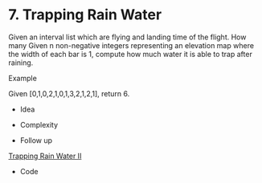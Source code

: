 # 7. Trapping Rain Water

Given an interval list which are flying and landing time of the flight. How many Given n non-negative integers representing an elevation map where the width of each bar is 1, compute how much water it is able to trap after raining.

Example

Given [0,1,0,2,1,0,1,3,2,1,2,1], return 6.

* Idea

	
* Complexity


* Follow up

[Trapping Rain Water II](http://www.lintcode.com/en/problem/trapping-rain-water-ii/)

* Code

``` objective-c



```

``` objective-c


```

``` objective-c

```
